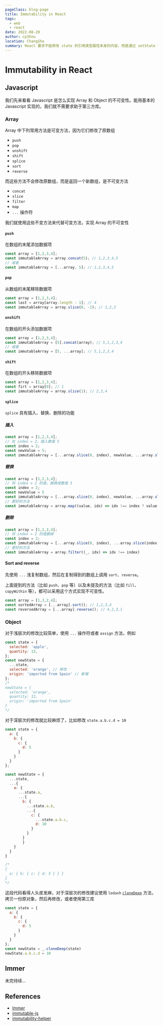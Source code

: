 ```yaml
---
pageClass: blog-page
title: Immutability in React
tags: 
  - web
  - react
date: 2022-08-20
author: cp3hnu
location: ChangSha
summary: React 要求不能修改 state 的引用类型属性本身的内容，而是通过 setState 设置一个新值。本文通过 Javascript、Immer 来实现 Object、Array 的不可变性。
---
```


# Immutability in React

## Javascript

我们先来看看 Javascript 是怎么实现 Array 和 Object 的不可变性。能用基本的 Javascript 实现的，我们就不需要求助于第三方库。

### Array

Array 中下列常用方法是可变方法，因为它们修改了原数组

- `push`
- `pop`
- `unshift`
- `shift`
- `splice`
- `sort`
- `reverse`

而这些方法不会修改原数组，而是返回一个新数组，是不可变方法

- `concat`
- `slice`
- `filter`
- `map`
- `...` 操作符

我们就使用这些不变方法来代替可变方法，实现 Array 的不可变性

#### `push`

在数组的末尾添加数据项

```js
const array = [1,2,3,4];
const immutableArray = array.concat(5); // 1,2,3,4,5
// 或者
const immutableArray = [...array, 5]; // 1,2,3,4,5
```

#### `pop`

从数组的末尾移除数据项

```js
const array = [1,2,3,4];
const last = array[array.length - 1]; // 4
const immutableArray = array.slice(0, -1); // 1,2,3
```

#### `unshift`

在数组的开头添加数据项

```js
const array = [1,2,3,4];
const immutableArray = [5].concat(array); // 5,1,2,3,4
// 或者
const immutableArray = [5, ...array]; // 5,1,2,3,4
```

#### `shift`

在数组的开头移除数据项

```js
const array = [1,2,3,4];
const firt = array[0]; // 1
const immutableArray = array.slice(1); // 2,3,4
```

#### `splice`

`splice` 具有插入、替换、删除的功能

##### 插入

```js
const array = [1,2,3,4];
// 在 index = 2，插入数值 5
const index = 2;
const newValue = 5;
const immutableArray = [...array.slice(0, index), newValue, ...array.slice(index)]; // 1,2,5,3,4
```

##### 替换

```js
const array = [1,2,3,4];
// 将 index = 2 的值，替换成数值 5
const index = 2;
const newValue = 5
const immutableArray = [...array.slice(0, index), newValue, ...array.slice(index + 1)]; // 1,2,5,4
// 更好的方法
const immutableArray = array.map((value, idx) => idx !== index ? value : newValue)
```

##### 删除

```js
const array = [1,2,3,4];
// 将 index = 2 的值删掉
const index = 2;
const immutableArray = [...array.slice(0, index), ...array.slice(index + 1)]; // 1,2,4
// 更好的方法
const immutableArray = array.filter((_, idx) => idx !== index)
```

#### Sort and reverse

先使用 `...` 浅复制数组，然后在复制得到的数组上调用 `sort`、`reverse`。

上面提到的方法（比如 `push`、`pop` 等）以及未提及的方法（比如  `fill`、`copyWithin` 等），都可以采用这个方式实现不可变性。

```js
const array = [1,3,2,4];
const sortedArray = [...array].sort(); // 1,2,3,4
const reversedArray = [...array].reverse(); // 4,2,3,1
```

### Object

对于浅层次的修改比较简单，使用 `...` 操作符或者 `assign` 方法，例如

```js
const state = {
  selected: 'apple',
  quantity: 13,
};
const newState = {
  ...state,
  selected: 'orange', // 修改
  origin: 'imported from Spain' // 新增
};
/* 
newState = {
  selected: 'orange',
  quantity: 13,
  origin: 'imported from Spain'
}
*/
```

对于深层次的修改就比较麻烦了，比如修改 `state.a.b.c.d = 10`

```js
const state = {
  a: {
    b: {
      c: {
        d: 5
      }
    }
  }
};

const newState = {
  ...state,
  ...{
    a: {
      ...state.a,
      ...{
        b: {
          ...state.a.b,
          ...{
            c: {
              ...state.a.b.c,
              d: 10
            }
          }
        }
    	}
    }
  }
}

/*
{
  a: { b: { c: { d: 5 } } }
}
*/
```

这段代码看得人头皮发麻，对于深层次的修改建议使用 `lodash` [`cloneDeep`](https://lodash.com/docs/4.17.15#cloneDeep) 方法，拷贝一份原对象，然后再修改，或者使用第三库

```js
const state = {
  a: {
    b: {
      c: {
        d: 5
      }
    }
  }
};
const newState = _.cloneDeep(state)
newState.a.b.c.d = 10
```

## Immer

未完待续...



## References

- [Immer](https://immerjs.github.io/immer/)
- [immutable-js](https://immutable-js.com/)
- [immutability-helper](https://github.com/kolodny/immutability-helper)

